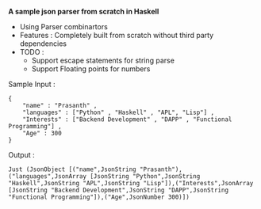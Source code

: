 **A sample json parser from scratch in Haskell**

* Using Parser combinartors
* Features : Completely built from scratch without third party dependencies
* TODO :
    * Support escape statements for string parse
    * Support Floating points for numbers 

Sample Input : 
```
{
    "name" : "Prasanth" ,
    "languages" : ["Python" , "Haskell" , "APL", "Lisp"] ,
    "Interests" : ["Backend Development" , "DAPP" , "Functional Programming"] ,
    "Age" : 300
}
```
Output : 
```
Just (JsonObject [("name",JsonString "Prasanth"),("languages",JsonArray [JsonString "Python",JsonString "Haskell",JsonString "APL",JsonString "Lisp"]),("Interests",JsonArray [JsonString "Backend Development",JsonString "DAPP",JsonString "Functional Programming"]),("Age",JsonNumber 300)])
```
